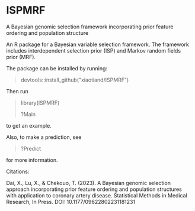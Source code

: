 # ISPMRF
A Bayesian genomic selection framework incorporating prior feature ordering and population structure

An R package for a Bayesian variable selection framework. The framework includes interdependent selection prior (ISP) and Markov random fields prior (MRF).

The package can be installed by running:

> devtools::install_github("xiaotiand/ISPMRF")

Then run 

> library(ISPMRF)
> 
> ?Main

to get an example.

Also, to make a prediction, see

> ?Predict

for more information.


Citations:

Dai, X., Lu, X., & Chekouo, T. (2023). A Bayesian genomic selection approach incorporating prior feature ordering and population structures with application to coronary artery disease. Statistical Methods in Medical Research, In Press. DOI: 10.1177/09622802231181231
